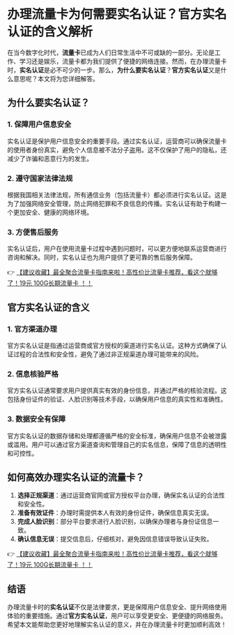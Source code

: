 # 办理流量卡为何需要实名认证？官方实名认证的含义解析

在当今数字化时代，**流量卡**已成为人们日常生活中不可或缺的一部分。无论是工作、学习还是娱乐，流量卡都为我们提供了便捷的网络连接。然而，在办理流量卡时，**实名认证**是必不可少的一步。那么，**为什么要实名认证**？**官方实名认证**又是什么意思呢？本文将为您详细解答。

## 为什么要实名认证？

### 1. 保障用户信息安全
实名认证是保护用户信息安全的重要手段。通过实名认证，运营商可以确保流量卡的使用者身份真实，避免个人信息被不法分子盗用。这不仅保护了用户的隐私，还减少了诈骗和恶意行为的发生。

### 2. 遵守国家法律法规
根据我国相关法律法规，所有通信业务（包括流量卡）都必须进行实名认证。这是为了加强网络安全管理，防止网络犯罪和不良信息的传播。实名认证有助于构建一个更加安全、健康的网络环境。

### 3. 方便售后服务
实名认证后，用户在使用流量卡过程中遇到问题时，可以更方便地联系运营商进行咨询和解决。同时，实名认证也为用户提供了更可靠的售后服务保障。

👉 [【建议收藏】最全聚合流量卡指南来啦！高性价比流量卡推荐，看这个就够了！19元 100G长期流量卡 ！！](https://bit.ly/Liuliangka)

## 官方实名认证的含义

### 1. 官方渠道办理
官方实名认证是指通过运营商或官方授权的渠道进行实名认证。这种方式确保了认证过程的合法性和安全性，避免了通过非正规渠道办理可能带来的风险。

### 2. 信息核验严格
官方实名认证通常要求用户提供真实有效的身份信息，并通过严格的核验流程。这包括身份证件的验证、人脸识别等技术手段，以确保用户信息的真实性和准确性。

### 3. 数据安全有保障
官方实名认证的数据存储和处理都遵循严格的安全标准，确保用户信息不会被泄露或滥用。用户可以通过官方渠道查询和管理自己的实名信息，保障了信息的透明性和可控性。

## 如何高效办理实名认证的流量卡？

1. **选择正规渠道**：通过运营商官网或官方授权平台办理，确保实名认证的合法性和安全性。
2. **准备有效证件**：办理时需提供本人有效的身份证件，确保信息真实无误。
3. **完成人脸识别**：部分平台要求进行人脸识别，以确保办理者与身份证信息一致。
4. **确认信息无误**：提交信息后，仔细核对，避免因信息错误导致认证失败。

👉 [【建议收藏】最全聚合流量卡指南来啦！高性价比流量卡推荐，看这个就够了！19元 100G长期流量卡 ！！](https://bit.ly/Liuliangka)

## 结语

办理流量卡时的**实名认证**不仅是法律要求，更是保障用户信息安全、提升网络使用体验的重要措施。通过**官方实名认证**，用户可以享受更安全、更便捷的网络服务。希望本文能帮助您更好地理解实名认证的意义，并在办理流量卡时更加顺利高效！